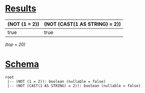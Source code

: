 # [Results](#tab/results)

|(NOT (1 = 2))|(NOT (CAST(1 AS STRING) = 2))|
|-------------|-----------------------------|
|true         |true                         |

_(top = 20)_

# [Schema](#tab/schema)

```shell
root
 |-- (NOT (1 = 2)): boolean (nullable = false)
 |-- (NOT (CAST(1 AS STRING) = 2)): boolean (nullable = false)

```
